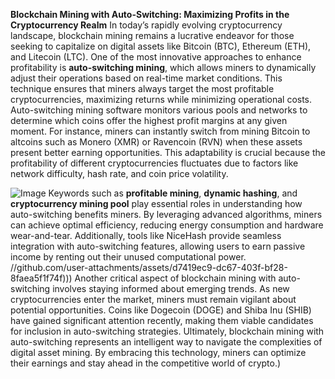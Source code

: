 **Blockchain Mining with Auto-Switching: Maximizing Profits in the Cryptocurrency Realm**
In today’s rapidly evolving cryptocurrency landscape, blockchain mining remains a lucrative endeavor for those seeking to capitalize on digital assets like Bitcoin (BTC), Ethereum (ETH), and Litecoin (LTC). One of the most innovative approaches to enhance profitability is **auto-switching mining**, which allows miners to dynamically adjust their operations based on real-time market conditions. This technique ensures that miners always target the most profitable cryptocurrencies, maximizing returns while minimizing operational costs.
Auto-switching mining software monitors various pools and networks to determine which coins offer the highest profit margins at any given moment. For instance, miners can instantly switch from mining Bitcoin to altcoins such as Monero (XMR) or Ravencoin (RVN) when these assets present better earning opportunities. This adaptability is crucial because the profitability of different cryptocurrencies fluctuates due to factors like network difficulty, hash rate, and coin price volatility.

![Image](https://github.com/user-attachments/assets/d7419ec9-dc67-403f-bf28-8faea5f1f74f)
Keywords such as **profitable mining**, **dynamic hashing**, and **cryptocurrency mining pool** play essential roles in understanding how auto-switching benefits miners. By leveraging advanced algorithms, miners can achieve optimal efficiency, reducing energy consumption and hardware wear-and-tear. Additionally, tools like NiceHash provide seamless integration with auto-switching features, allowing users to earn passive income by renting out their unused computational power.
 //github.com/user-attachments/assets/d7419ec9-dc67-403f-bf28-8faea5f1f74f)))
Another critical aspect of blockchain mining with auto-switching involves staying informed about emerging trends. As new cryptocurrencies enter the market, miners must remain vigilant about potential opportunities. Coins like Dogecoin (DOGE) and Shiba Inu (SHIB) have gained significant attention recently, making them viable candidates for inclusion in auto-switching strategies.
Ultimately, blockchain mining with auto-switching represents an intelligent way to navigate the complexities of digital asset mining. By embracing this technology, miners can optimize their earnings and stay ahead in the competitive world of crypto.)
